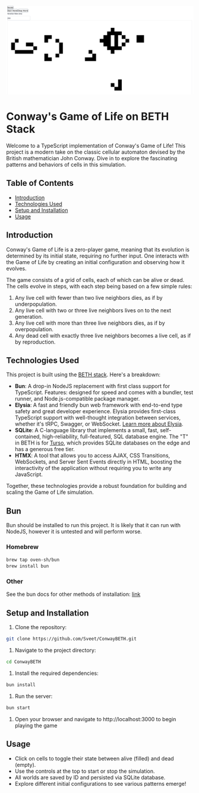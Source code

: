 ![Conway's Game of Life](game.png "Conway's Game of Life")
# Conway's Game of Life on BETH Stack

Welcome to a TypeScript implementation of Conway's Game of Life! This project is a modern take on the classic cellular automaton devised by the British mathematician John Conway. Dive in to explore the fascinating patterns and behaviors of cells in this simulation.

## Table of Contents

- [Introduction](#introduction)
- [Technologies Used](#technologies-used)
- [Setup and Installation](#setup-and-installation)
- [Usage](#usage)

## Introduction

Conway's Game of Life is a zero-player game, meaning that its evolution is determined by its initial state, requiring no further input. One interacts with the Game of Life by creating an initial configuration and observing how it evolves.

The game consists of a grid of cells, each of which can be alive or dead. The cells evolve in steps, with each step being based on a few simple rules:

1. Any live cell with fewer than two live neighbors dies, as if by underpopulation.
2. Any live cell with two or three live neighbors lives on to the next generation.
3. Any live cell with more than three live neighbors dies, as if by overpopulation.
4. Any dead cell with exactly three live neighbors becomes a live cell, as if by reproduction.

## Technologies Used

This project is built using the [BETH stack](https://github.com/fvucemilo/beth-stack). Here's a breakdown:

- **Bun**: A drop-in NodeJS replacement with first class support for TypeScript. Features: designed for speed and comes with a bundler, test runner, and Node.js-compatible package manager.
- **Elysia**: A fast and friendly bun web framework with end-to-end type safety and great developer experience. Elysia provides first-class TypeScript support with well-thought integration between services, whether it's tRPC, Swagger, or WebSocket. [Learn more about Elysia](https://elysiajs.com/).
- **SQLite**: A C-language library that implements a small, fast, self-contained, high-reliability, full-featured, SQL database engine. The "T" in BETH is for [Turso](https://turso.tech/), which provides SQLite databases on the edge and has a generous free tier. 
- **HTMX**: A tool that allows you to access AJAX, CSS Transitions, WebSockets, and Server Sent Events directly in HTML, boosting the interactivity of the application without requiring you to write any JavaScript.

Together, these technologies provide a robust foundation for building and scaling the Game of Life simulation.
## Bun
Bun should be installed to run this project. It is likely that it can run with NodeJS, however it is untested and will perform worse.

### Homebrew
  ```bash
  brew tap oven-sh/bun
  brew install bun
  ```
### Other
See the bun docs for other methods of installation: [link](https://bun.sh/docs/installation)

## Setup and Installation

1. Clone the repository:
  ```bash
  git clone https://github.com/Sveet/ConwayBETH.git
  ```
1. Navigate to the project directory:
  ```bash
  cd ConwayBETH
  ```
1. Install the required dependencies:
  ```bash
  bun install
  ```
1. Run the server:
  ```bash
  bun start
  ```
1. Open your browser and navigate to http://localhost:3000 to begin playing the game

## Usage
* Click on cells to toggle their state between alive (filled) and dead (empty).
* Use the controls at the top to start or stop the simulation.
* All worlds are saved by ID and persisted via SQLite database.
* Explore different initial configurations to see various patterns emerge!